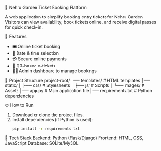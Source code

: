 🌳 Nehru Garden Ticket Booking Platform

A web application to simplify booking entry tickets for Nehru Garden. Visitors can view availability, book tickets online, and receive digital passes for quick check-in.

🚀 Features
- 🎟️ Online ticket booking
- 📅 Date & time selection
- 💳 Secure online payments
- 📲 QR-based e-tickets
- 👨‍💻 Admin dashboard to manage bookings

📂 Project Structure
project-root/
│── templates/ # HTML templates
│── static/
│ ├── css/ # Stylesheets
│ ├── js/ # Scripts
│ └── images/ # Assets
│── app.py # Main application file
│── requirements.txt # Python dependencies

⚙️ How to Run
1. Download or clone the project files.  
2. Install dependencies (if Python is used):  
   ```bash
   pip install -r requirements.txt

📌 Tech Stack
Backend: Python (Flask/Django)
Frontend: HTML, CSS, JavaScript
Database: SQLite/MySQL
